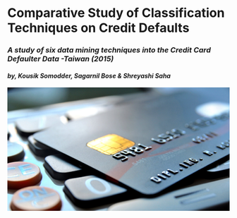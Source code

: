 # **Comparative Study of Classification Techniques on Credit Defaults**
### *A study of six data mining techniques into the Credit Card Defaulter Data -Taiwan (2015)*

#### *by,  Kousik Somodder,  Sagarnil Bose &  Shreyashi Saha*


![](images/banner.jpg)



